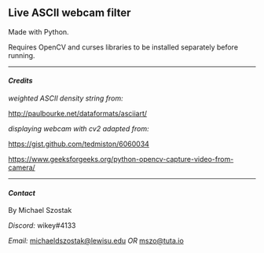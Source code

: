 ## **Live ASCII webcam filter**

Made with Python.

Requires OpenCV and curses libraries to be installed separately before running.


---


#### ***Credits***


*weighted ASCII density string from:* 

http://paulbourke.net/dataformats/asciiart/


*displaying webcam with cv2 adapted from:*

https://gist.github.com/tedmiston/6060034

https://www.geeksforgeeks.org/python-opencv-capture-video-from-camera/


---


#### ***Contact***

By Michael Szostak

*Discord:*  wikey#4133

*Email:*  michaeldszostak@lewisu.edu  *OR*  mszo@tuta.io
